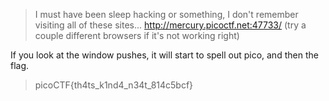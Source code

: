 > I must have been sleep hacking or something, I don't remember visiting all of these sites... http://mercury.picoctf.net:47733/ (try a couple different browsers if it's not working right)

If you look at the window pushes, it will start to spell out pico, and then the flag.

> picoCTF{th4ts_k1nd4_n34t_814c5bcf}